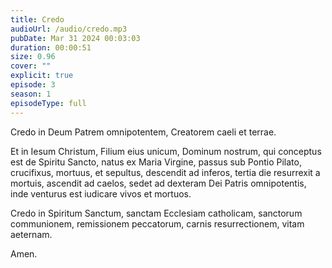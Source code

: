 ```yaml
---
title: Credo
audioUrl: /audio/credo.mp3
pubDate: Mar 31 2024 00:03:03
duration: 00:00:51
size: 0.96
cover: ""
explicit: true
episode: 3
season: 1
episodeType: full
---
```

Credo in Deum Patrem omnipotentem, Creatorem caeli et terrae. 

Et in Iesum Christum, Filium eius unicum, Dominum nostrum, qui conceptus est de Spiritu Sancto, natus ex Maria Virgine, passus sub Pontio Pilato, crucifixus, mortuus, et sepultus, descendit ad inferos, tertia die resurrexit a mortuis, ascendit ad caelos, sedet ad dexteram Dei Patris omnipotentis, inde venturus est iudicare vivos et mortuos. 

Credo in Spiritum Sanctum, sanctam Ecclesiam catholicam, sanctorum communionem, remissionem peccatorum, carnis resurrectionem, vitam aeternam. 

Amen.